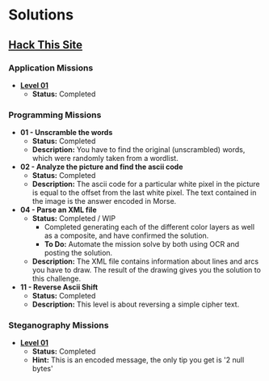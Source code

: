 # Solutions

## [Hack This Site](https://www.hackthissite.org/)

### Application Missions

* [**Level 01**](./HackThisSite/ApplicationMissions/level-01.md)
    * **Status:** Completed

### Programming Missions

* **01 - Unscramble the words**
    * **Status:** Completed
    * **Description:** You have to find the original (unscrambled) words, which were randomly taken from a wordlist.
* **02 - Analyze the picture and find the ascii code**
    * **Status:** Completed
    * **Description:** The ascii code for a particular white pixel in the picture is equal to the offset from the last white pixel. The text contained in the image is the answer encoded in Morse.
* **04 - Parse an XML file**
    * **Status:** Completed / WIP
        * Completed generating each of the different color layers as well as a composite, and have confirmed the solution.
        * **To Do:** Automate the mission solve by both using OCR and posting the solution.
    * **Description:** The XML file contains information about lines and arcs you have to draw. The result of the drawing gives you the solution to this challenge.
* **11 - Reverse Ascii Shift**
    * **Status:** Completed
    * **Description:** This level is about reversing a simple cipher text.

### Steganography Missions

* [**Level 01**](./HackThisSite/SteganographyMissions/level-01.md)
    * **Status:** Completed
    * **Hint:** This is an encoded message, the only tip you get is '2 null bytes'

